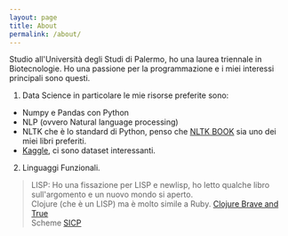 ```yaml
---
layout: page
title: About
permalink: /about/
---
```


Studio all'Università degli Studi di Palermo, ho una laurea triennale in Biotecnologie.
Ho una passione per la programmazione e i miei interessi principali sono questi.
1. Data Science in particolare le mie risorse preferite sono:
 * Numpy e Pandas con Python  
 * NLP (ovvero Natural language processing)
  * NLTK che è lo standard di Python, penso che [NLTK BOOK][nltk-link] sia uno dei miei libri preferiti.  
 * [Kaggle](https://www.kaggle.com/), ci sono dataset interessanti.
2. Linguaggi Funzionali.  
 > LISP:
   Ho una fissazione per LISP e newlisp, ho letto qualche libro sull'argomento e un nuovo mondo si aperto.  
 > Clojure (che è un LISP) ma è molto simile a Ruby. [Clojure Brave and True](https://www.braveclojure.com/clojure-for-the-brave-and-true/)  
 > Scheme [SICP](https://mitpress.mit.edu/sites/default/files/sicp/index.html)
 

[nltk-link]: https://www.nltk.org/book_1ed/
